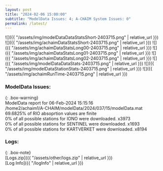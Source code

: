 ```yaml
---
layout: post
title: "2024-02-06 15:00:00"
subtitle: "ModelData Issues: 4; A-CHAIM System Issues: 0"
permalink: /latest/
---
```


![]({{ "/assets/img/modelDataDataStatsShort-2403715.png" | relative_url }})
![]({{ "/assets/img/achaimDataStatsShort-2403715.png" | relative_url }})
![]({{ "/assets/img/achaimDataStatsLong00-2403715.png" | relative_url }})
![]({{ "/assets/img/achaimDataStatsLong01-2403715.png" | relative_url }})
![]({{ "/assets/img/achaimDataStatsLong02-2403715.png" | relative_url }})
![]({{ "/assets/img/modelDataDataStats-2403715.png" | relative_url }})
![]({{ "/assets/img/modelDataStationStats-2403715.png" | relative_url }})
![]({{ "/assets/img/achaimRunTime-2403715.png" | relative_url }})


### ModelData Issues:  
  
{: .box-warning}  
 ModelData report for 06-Feb-2024 15:15:16   
 /home2/achaim1/A-CHAIM/modelData/2024/037/15/modelData.mat   
 69.6825% of RIO absoprtion values are finite   
 0% of all possible stations for IONO were downloaded. x3973   
 0% of all possible stations for SENTINEL were downloaded. x1693   
 0% of all possible stations for KARTVERKET were downloaded. x8194   
  


### Logs:  
  
{: .box-note}  
[Logs.zip]({{ "/assets/other/logs.zip" | relative_url }})  
[Log Info]({{ "/logInfo" | relative_url }})  
